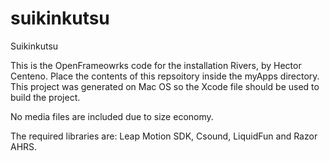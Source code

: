 suikinkutsu
===========

Suikinkutsu

This is the OpenFrameowrks code for the installation Rivers, by Hector Centeno.
Place the contents of this repsoitory inside the myApps directory. This project was generated on Mac OS so the Xcode file should be used to build the project.

No media files are included due to size economy.

The required libraries are: Leap Motion SDK, Csound, LiquidFun and Razor AHRS.
